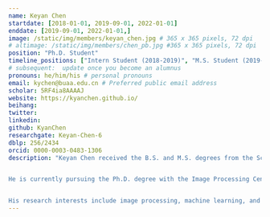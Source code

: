 ```yaml
---
name: Keyan Chen
startdate: [2018-01-01, 2019-09-01, 2022-01-01]
enddate: [2019-09-01, 2022-01-01,]
image: /static/img/members/keyan_chen.jpg # 365 x 365 pixels, 72 dpi
# altimage: /static/img/members/chen_pb.jpg #365 x 365 pixels, 72 dpi
position: "Ph.D. Student"
timeline_positions: ["Intern Student (2018-2019)", "M.S. Student (2019-2022)", "Ph.D. Student (2022-)"]
# subsequent:  update once you become an alumnus
pronouns: he/him/his # personal pronouns
email: kychen@buaa.edu.cn # Preferred public email address
scholar: 5RF4ia8AAAAJ
website: https://kyanchen.github.io/
beihang:
twitter:
linkedin:
github: KyanChen
researchgate: Keyan-Chen-6
dblp: 256/2434
orcid: 0000-0003-0483-1306
description: "Keyan Chen received the B.S. and M.S. degrees from the School of Astronautics, Beihang University, Beijing, China, in 2019 and 2022, respectively. 


He is currently pursuing the Ph.D. degree with the Image Processing Center, School of Astronautics, Beihang University.


His research interests include image processing, machine learning, and pattern recognition."
---
```

